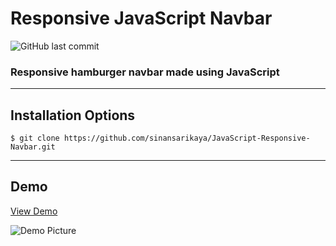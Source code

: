 # Responsive JavaScript Navbar

![GitHub last commit](https://img.shields.io/github/last-commit/sinansarikaya/JavaScript-Slider?style=flat-square)

### Responsive hamburger navbar made using JavaScript

<hr />

## Installation Options

```
$ git clone https://github.com/sinansarikaya/JavaScript-Responsive-Navbar.git
```

<hr />

## Demo

<a href="https://sinansarikaya.github.io/JavaScript-Slider/">View Demo</a>

![Demo Picture](./img/demo-picture.jpeg)
